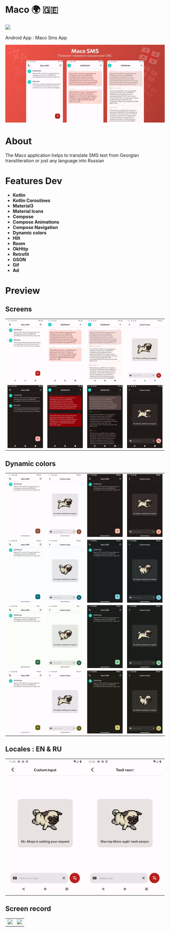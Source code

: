 # Maco 🌍 🇬🇪

<img src="https://raw.githubusercontent.com/andybeardness/Maco-SMS-App/main/app/src/main/1024.png" width="250">

Android App : Maco Sms App

![](/preview/p.png)

# About

The Maco application helps to translate SMS text from Georgian transliteration or just any language into Russian

# Features Dev

- **Kotlin**
- **Kotlin Coroutines**
- **Material3**
- **Material Icons**
- **Compose**
- **Compose Animations**
- **Compose Navigation**
- **Dynamic colors**
- **Hilt**
- **Room**
- **OkHttp**
- **Retrofit**
- **GSON**
- **Gif**
- **Ad**

# Preview

## Screens

|   |   |   |   |
| - | - | - | - |
| ![](/preview/screens/hl.png) | ![](/preview/screens/gl.png) | ![](/preview/screens/gtl1.png) | ![](/preview/screens/ml.png) |
| ![](/preview/screens/hd.png) | ![](/preview/screens/gd.png) | ![](/preview/screens/gtd1.png) | ![](/preview/screens/md.png) |

## Dynamic colors

|   |   |   |   |
| - | - | - | - |
| ![](/preview/dynamic/hlr.png) | ![](/preview/dynamic/mlr.png) | ![](/preview/dynamic/hdr.png) | ![](/preview/dynamic/mdr.png) |
| ![](/preview/dynamic/hlb.png) | ![](/preview/dynamic/mlb.png) | ![](/preview/dynamic/hdb.png) | ![](/preview/dynamic/mdb.png) |
| ![](/preview/dynamic/hlg.png) | ![](/preview/dynamic/mlg.png) | ![](/preview/dynamic/hdg.png) | ![](/preview/dynamic/mdg.png) |
| ![](/preview/dynamic/hly.png) | ![](/preview/dynamic/mly.png) | ![](/preview/dynamic/hdy.png) | ![](/preview/dynamic/mdy.png) |

## Locales : EN & RU

|   |   |
| - | - |
| ![](/preview/locale/le.png) | ![](/preview/locale/lr.png) |

## Screen record

|   |   |
| - | - |
| ![](preview/record/srg.gif) | ![](preview/record/srm.gif) |
